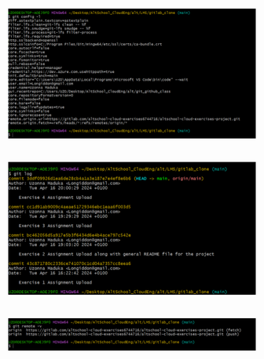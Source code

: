 ![gitconfig -l command output](./Images/output-gitconfig-l.png "contents of the output of the gitconfig -l command")

<br>

![gitlog command output](./Images/git-log-gitlab.png "contents of the output of the gitlog command")

<br>

![php-v command output](./images/output-gitremote-v.png "contents of the output of the gitremote -v command")
